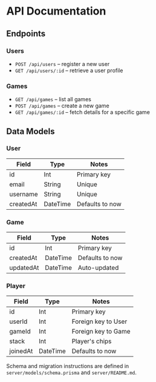 # API Documentation

## Endpoints

### Users

- `POST /api/users` – register a new user
- `GET /api/users/:id` – retrieve a user profile

### Games

- `GET /api/games` – list all games
- `POST /api/games` – create a new game
- `GET /api/games/:id` – fetch details for a specific game

## Data Models

### User

| Field     | Type     | Notes           |
| --------- | -------- | --------------- |
| id        | Int      | Primary key     |
| email     | String   | Unique          |
| username  | String   | Unique          |
| createdAt | DateTime | Defaults to now |

### Game

| Field     | Type     | Notes           |
| --------- | -------- | --------------- |
| id        | Int      | Primary key     |
| createdAt | DateTime | Defaults to now |
| updatedAt | DateTime | Auto-updated    |

### Player

| Field    | Type     | Notes               |
| -------- | -------- | ------------------- |
| id       | Int      | Primary key         |
| userId   | Int      | Foreign key to User |
| gameId   | Int      | Foreign key to Game |
| stack    | Int      | Player's chips      |
| joinedAt | DateTime | Defaults to now     |

Schema and migration instructions are defined in `server/models/schema.prisma` and `server/README.md`.
